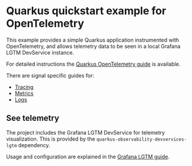 # Quarkus quickstart example for OpenTelemetry

This example provides a simple Quarkus application instrumented with OpenTelemetry, and allows telemetry data to be seen in a local Grafana LGTM DevService instance.

For detailed instructions the [Quarkus OpenTelemetry guide](https://quarkus.io/guides/opentelemetry) is available. 

There are signal specific guides for:
* [Tracing](https://quarkus.io/guides/opentelemetry-tracing)
* [Metrics](https://quarkus.io/guides/opentelemetry-metrics)
* [Logs](https://quarkus.io/guides/opentelemetry-logging)

## See telemetry

The project includes the Grafana LGTM DevService for telemetry visualization. This is provided by the `quarkus-observability-devservices-lgtm` dependency.

Usage and configuration are explained in the [Grafana LGTM guide](https://quarkus.io/guides/observability-devservices-lgtm).

